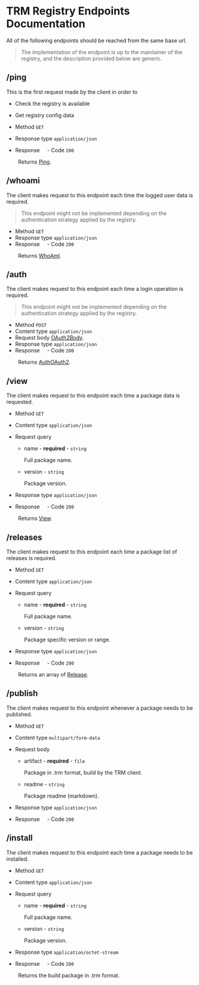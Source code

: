 # TRM Registry Endpoints Documentation

All of the following endpoints should be reached from the same base url.

> The implementation of the endpoint is up to the maintainer of the registry, and the description provided below are generic.

## /ping

This is the first request made by the client in order to

- Check the registry is available
- Get registry config data

- Method `GET`
- Response type `application/json`
- Response
    - Code `200`

        Returns [Ping](/registry/private/api/types/responses.md#ping).

## /whoami

The client makes request to this endpoint each time the logged user data is required.

> This endpoint might not be implemented depending on the authentication strategy applied by the registry.

- Method `GET`
- Response type `application/json`
- Response
    - Code `200`

        Returns [WhoAmI](/registry/private/api/types/responses.md#whoami).
   
## /auth

The client makes request to this endpoint each time a login operation is required.

> This endpoint might not be implemented depending on the authentication strategy applied by the registry.

- Method `POST`
- Content type `application/json`
- Request body [OAuth2Body](/registry/private/api/types/requests.md#oauth2body).
- Response type `application/json`
- Response
    - Code `200`

        Returns [AuthOAuth2](/registry/private/api/types/responses.md#authoauth2).

## /view

The client makes request to this endpoint each time a package data is requested.

- Method `GET`
- Content type `application/json`
- Request query
    - name - **required** - `string`

        Full package name.

    - version - `string`

        Package version.

- Response type `application/json`
- Response
    - Code `200`

        Returns [View](/registry/private/api/types/responses.md#view).

## /releases

The client makes request to this endpoint each time a package list of releases is required.

- Method `GET`
- Content type `application/json`
- Request query
    - name - **required** - `string`

        Full package name.

    - version - `string`

        Package specific version or range.

- Response type `application/json`
- Response
    - Code `200`

        Returns an array of [Release](/registry/private/api/types/responses.md#release).

## /publish

The client makes request to this endpoint whenever a package needs to be published.

- Method `GET`
- Content type `multipart/form-data`
- Request body
    - artifact - **required** - `file`

        Package in .trm format, build by the TRM client.

    - readme - `string`

        Package readme (markdown).

- Response type `application/json`
- Response
    - Code `200`

## /install

The client makes request to this endpoint each time a package needs to be installed.

- Method `GET`
- Content type `application/json`
- Request query
    - name - **required** - `string`

        Full package name.

    - version - `string`

        Package version.

- Response type `application/octet-stream`
- Response
    - Code `200`

        Returns the build package in .trm format.